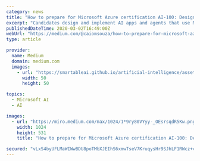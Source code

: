 ```yaml
---
category: news
title: "How to prepare for Microsoft Azure certification AI-100: Designing and Implementing an Azure AI Solution?"
excerpt: "Candidates design and implement AI apps and agents that use Microsoft Azure Cognitive Services and Azure Bot Service. Candidates can recommend solutions that use open source technologies."
publishedDateTime: 2020-03-02T16:49:00Z
webUrl: "https://medium.com/@caiomsouza/how-to-prepare-for-microsoft-azure-certification-ai-100-designing-and-implementing-an-azure-ai-af60b92b8068"
type: article

provider:
  name: Medium
  domain: medium.com
  images:
    - url: "https://smartableai.github.io/artificial-intelligence/assets/images/organizations/medium.com-50x50.jpg"
      width: 50
      height: 50

topics:
  - Microsoft AI
  - AI

images:
  - url: "https://miro.medium.com/max/1024/1*9ry80VYyy-_OEsrsqdR5Kw.png"
    width: 1024
    height: 531
    title: "How to prepare for Microsoft Azure certification AI-100: Designing and Implementing an Azure AI Solution?"

secured: "vLxS4byUFLMaWIWwBDU8poTMbXJEIhS6xmwTseV7KruqysHr9SJhLF1RWcz+cJ8EFwJ1zzWj1+n+x97YWG37mxvGx8Ns9/wHef2jNmiQopJyLyF/5FLA5ThNI/Emp+DbLZaY+mcFpNiI/HjX7L6owIK6W2L3tRsvWRKrB4P43S9dydovX0vGZlK4Dq40Ho1/FWiPNmg8iJBbt4iiH8xEn4dzsa7BG7ADcpjc7F3G0QWY1CoRYkfCGW8eTiovsGGB7yXyz5Q34t45YdgfFzi93oW/5byFtF/c9IY8xOmYzHhP9kCbz+Hnwt+gz8bZGraU;SHWq9fUEBoHAbr+uizOgJQ=="
---
```


